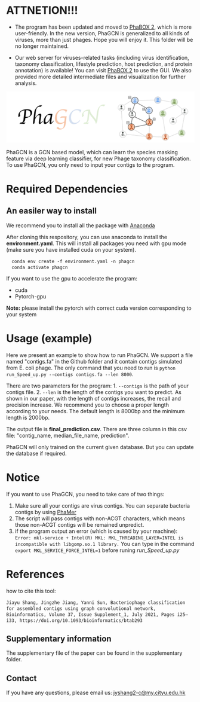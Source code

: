 # ATTNETION!!!

- The program has been updated and moved to [PhaBOX 2](https://github.com/KennthShang/PhaBOX), which is more user-friendly. In the new version, PhaGCN is generalized to all kinds of viruses, more than just phages. Hope you will enjoy it. This folder will be no longer maintained. 

- Our web server for viruses-related tasks (including virus identification, taxonomy classification, lifestyle prediction, host prediction, and protein annotation) is available! You can visit [PhaBOX 2](http://phage.ee.cityu.edu.hk/) to use the GUI. We also provided more detailed intermediate files and visualization for further analysis.


<img src='phagcn_logo.png'>

PhaGCN is a GCN based model, which can learn the species masking feature via deep learning classifier, for new Phage taxonomy classification. To use PhaGCN, you only need to input your contigs to the program.



# Required Dependencies

## An easiler way to install
We recommend you to install all the package with [Anaconda](https://anaconda.org/)

After cloning this respository, you can use anaconda to install the **environment.yaml**. This will install all packages you need with gpu mode (make sure you have installed cuda on your system).

      conda env create -f environment.yaml -n phagcn
      conda activate phagcn

If you want to use the gpu to accelerate the program:
* cuda  
* Pytorch-gpu

**Note:** please install the pytorch with correct cuda version corresponding to your system


# Usage (example)
Here we present an example to show how to run PhaGCN. We support a file named "contigs.fa" in the Github folder and it contain contigs simulated from E. coli phage. The only command that you need to run is `python run_Speed_up.py --contigs contigs.fa --len 8000`. 

There are two parameters for the program: 1. `--contigs` is the path of your contigs file. 2. `--len` is the length of the contigs you want to predict. As shown in our paper, with the length of contigs increases, the recall and precision increase. We recommend you to choose a proper length according to your needs. The default length is 8000bp and the minimum length is 2000bp. 

The output file is **final_prediction.csv**. There are three column in this csv file: "contig_name, median_file_name, prediction".

PhaGCN will only trained on the current given database. But you can update the database if required.

# Notice
If you want to use PhaGCN, you need to take care of two things:
1. Make sure all your contigs are virus contigs. You can separate bacteria contigs by using [PhaMer](https://github.com/KennthShang/PhaMer)
2. The script will pass contigs with non-ACGT characters, which means those non-ACGT contigs will be remained unpredict.
3. if the program output an error (which is caused by your machine):
`Error: mkl-service + Intel(R) MKL: MKL_THREADING_LAYER=INTEL is incompatible with libgomp.so.1 library.`
You can type in the command `export MKL_SERVICE_FORCE_INTEL=1` before runing *run_Speed_up.py*

# References
how to cite this tool:
```
Jiayu Shang, Jingzhe Jiang, Yanni Sun, Bacteriophage classification for assembled contigs using graph convolutional network, Bioinformatics, Volume 37, Issue Supplement_1, July 2021, Pages i25–i33, https://doi.org/10.1093/bioinformatics/btab293
```

## Supplementary information
The supplementary file of the paper can be found in the supplementary folder.

## Contact
If you have any questions, please email us: jyshang2-c@my.cityu.edu.hk
